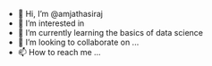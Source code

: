 - 👋 Hi, I’m @amjathasiraj
- 👀 I’m interested in 
- 🌱 I’m currently learning the basics of data science
- 💞️ I’m looking to collaborate on ...
- 📫 How to reach me ...

<!---
amjathasiraj/amjathasiraj is a ✨ special ✨ repository because its `README.md` (this file) appears on your GitHub profile.
You can click the Preview link to take a look at your changes.
--->
